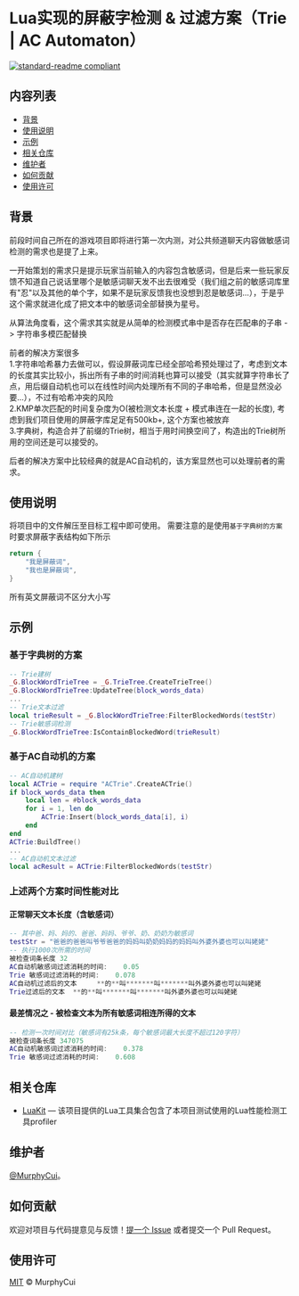 # Lua实现的屏蔽字检测 & 过滤方案（Trie | AC Automaton）

[![standard-readme compliant](https://img.shields.io/badge/readme%20style-standard-brightgreen.svg?style=flat-square)](https://github.com/RichardLitt/standard-readme)


## 内容列表

- [背景](#背景)
- [使用说明](#使用说明)
- [示例](#示例)
- [相关仓库](#相关仓库)
- [维护者](#维护者)
- [如何贡献](#如何贡献)
- [使用许可](#使用许可)

## 背景

前段时间自己所在的游戏项目即将进行第一次内测，对公共频道聊天内容做敏感词检测的需求也是提了上来。

一开始策划的需求只是提示玩家当前输入的内容包含敏感词，但是后来一些玩家反馈不知道自己说话里哪个是敏感词聊天发不出去很难受（我们组之前的敏感词库里有"忍"以及其他的单个字，如果不是玩家反馈我也没想到忍是敏感词...），于是乎这个需求就进化成了把文本中的敏感词全部替换为星号。

从算法角度看，这个需求其实就是从简单的检测模式串中是否存在匹配串的子串 -> 字符串多模匹配替换

前者的解决方案很多  
1.字符串哈希暴力去做可以，假设屏蔽词库已经全部哈希预处理过了，考虑到文本的长度其实比较小，拆出所有子串的时间消耗也算可以接受（其实就算字符串长了点，用后缀自动机也可以在线性时间内处理所有不同的子串哈希，但是显然没必要...），不过有哈希冲突的风险  
2.KMP单次匹配的时间复杂度为O(被检测文本长度 + 模式串连在一起的长度), 考虑到我们项目使用的屏蔽字库足足有500kb+, 这个方案也被放弃  
3.字典树，构造合并了前缀的Trie树，相当于用时间换空间了，构造出的Trie树所用的空间还是可以接受的。  

后者的解决方案中比较经典的就是AC自动机的，该方案显然也可以处理前者的需求。

## 使用说明

将项目中的文件解压至目标工程中即可使用。
需要注意的是使用`基于字典树的方案`时要求屏蔽字表结构如下所示
```lua
return {
    "我是屏蔽词",
    "我也是屏蔽词",
}
```

所有英文屏蔽词不区分大小写

## 示例
### 基于字典树的方案

```lua
-- Trie建树
_G.BlockWordTrieTree = _G.TrieTree.CreateTrieTree()
_G.BlockWordTrieTree:UpdateTree(block_words_data)
...
-- Trie文本过滤
local trieResult = _G.BlockWordTrieTree:FilterBlockedWords(testStr)
-- Trie敏感词检测
_G.BlockWordTrieTree:IsContainBlockedWord(trieResult)
```
### 基于AC自动机的方案

```lua
-- AC自动机建树
local ACTrie = require "ACTrie".CreateACTrie()
if block_words_data then
    local len = #block_words_data
    for i = 1, len do
        ACTrie:Insert(block_words_data[i], i)
    end
end
ACTrie:BuildTree()
...
-- AC自动机文本过滤
local acResult = ACTrie:FilterBlockedWords(testStr)
```

### 上述两个方案时间性能对比
#### 正常聊天文本长度（含敏感词）

```lua
-- 其中爸、妈、妈的、爸爸、妈妈、爷爷、奶、奶奶为敏感词
testStr = "爸爸的爸爸叫爷爷爸爸的妈妈叫奶奶妈妈的妈妈叫外婆外婆也可以叫姥姥"
-- 执行1000次所需的时间
被检查词条长度	32
AC自动机敏感词过滤消耗的时间: 	0.05
Trie 敏感词过滤消耗的时间: 	0.078
AC自动机过滤后的文本 	**的**叫*******叫*******叫外婆外婆也可以叫姥姥
Trie过滤后的文本 	**的**叫*******叫*******叫外婆外婆也可以叫姥姥
```

#### 最差情况之 - 被检查文本为所有敏感词相连所得的文本
```lua
-- 检测一次时间对比（敏感词有25k条，每个敏感词最大长度不超过120字符）
被检查词条长度	347075
AC自动机敏感词过滤消耗的时间: 	0.378
Trie 敏感词过滤消耗的时间: 	0.608
```

## 相关仓库

- [LuaKit](https://github.com/cooee/LuaKit) — 该项目提供的Lua工具集合包含了本项目测试使用的Lua性能检测工具profiler

## 维护者

[@MurphyCui](https://github.com/CMurphyc)。

## 如何贡献

欢迎对项目与代码提意见与反馈！[提一个 Issue](https://github.com/CMurphyc/ACTrie/issues/new) 或者提交一个 Pull Request。


## 使用许可

[MIT](LICENSE) © MurphyCui

